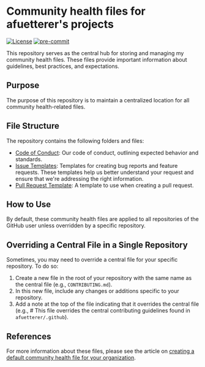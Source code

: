# Community health files for afuetterer's projects

[![License](https://img.shields.io/badge/License-MIT-blue.svg)](https://opensource.org/licenses/MIT)
[![pre-commit](https://img.shields.io/badge/pre--commit-enabled-brightgreen?logo=pre-commit&logoColor=white)](https://github.com/pre-commit/pre-commit)

This repository serves as the central hub for storing and managing my community health files. These files provide
important information about guidelines, best practices, and expectations.

## Purpose

The purpose of this repository is to maintain a centralized location for all community health-related files.

## File Structure

The repository contains the following folders and files:

- [Code of Conduct](https://github.com/afuetterer/.github/blob/main/.github/CODE_OF_CONDUCT.md): Our code of conduct,
  outlining expected behavior and standards.
- [Issue Templates](https://github.com/afuetterer/.github/tree/main/.github/ISSUE_TEMPLATE): Templates for creating bug
  reports and feature requests. These templates help us better understand your request and ensure that we're addressing
  the right information.
- [Pull Request Template](https://github.com/afuetterer/.github/blob/main/.github/PULL_REQUEST_TEMPLATE.md): A template
  to use when creating a pull request.

## How to Use

By default, these community health files are applied to all repositories of the GitHub user unless overridden by a
specific repository.

## Overriding a Central File in a Single Repository

Sometimes, you may need to override a central file for your specific repository. To do so:

1. Create a new file in the root of your repository with the same name as the central file (e.g., `CONTRIBUTING.md`).
1. In this new file, include any changes or additions specific to your repository.
1. Add a note at the top of the file indicating that it overrides the central file (e.g., # This file overrides the
   central contributing guidelines found in `afuetterer/.github`).

## References

For more information about these files, please see the article on
[creating a default community health file for your organization](https://help.github.com/en/articles/creating-a-default-community-health-file-for-your-organization).
